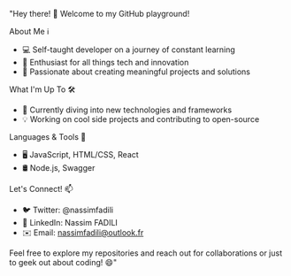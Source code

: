 "Hey there! 👋
Welcome to my GitHub playground!

About Me ℹ️
- 💻 Self-taught developer on a journey of constant learning
- 🌟 Enthusiast for all things tech and innovation
- 🚀 Passionate about creating meaningful projects and solutions

What I'm Up To 🛠️
- 🌱 Currently diving into new technologies and frameworks
- 💡 Working on cool side projects and contributing to open-source

Languages & Tools 🧰
- 🖥️ JavaScript, HTML/CSS, React
- 🛢️ Node.js, Swagger

Let's Connect! 📫
- 🐦 Twitter: @nassimfadili
- 💼 LinkedIn: Nassim FADILI
- ✉️ Email: nassimfadili@outlook.fr

Feel free to explore my repositories and reach out for collaborations or just to geek out about coding! 😄"



<!---
nassimfadili/nassimfadili is a ✨ special ✨ repository because its `README.md` (this file) appears on your GitHub profile.
You can click the Preview link to take a look at your changes.
--->
